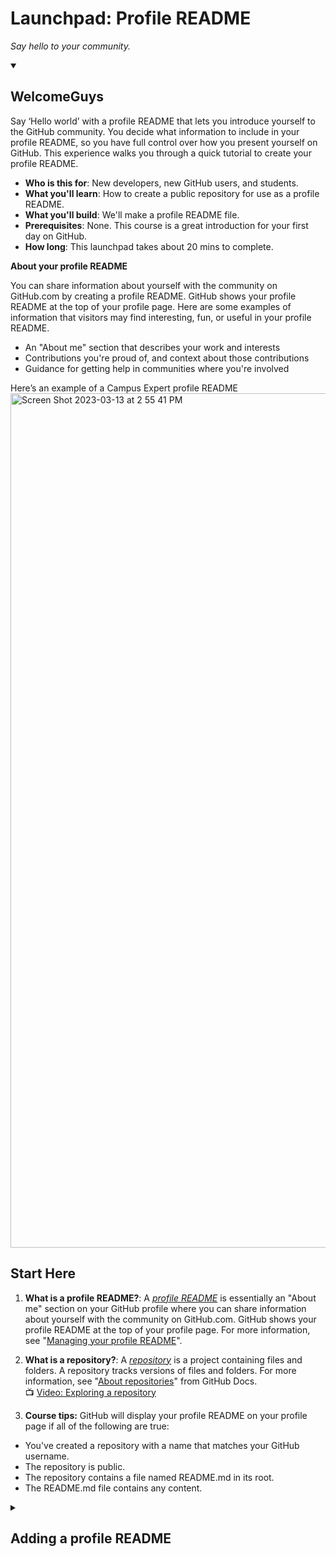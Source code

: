 <!-- 
  <<< Author notes: Header of the course >>> 
  Include a 1280×640 image, course title in sentence case, and a concise description in emphasis.
  In your repository settings: enable template repository, add your 1280×640 social image, auto delete head branches.
  Add your open source license, GitHub uses Creative Commons Attribution 4.0 International.
-->

# Launchpad: Profile README

_Say hello to your community._


<!-- 
  <<< Author notes: Start of the course >>> 
  Include start button, a note about Actions minutes,
  and tell the learner why they should take the course.
  Each step should be wrapped in <details>/<summary>, with an `id` set.
  The start <details> should have `open` as well.
  Do not use quotes on the <details> tag attributes.
-->

<details id=0 open>
<summary><h2>WelcomeGuys</h2></summary>

Say ‘Hello world’ with a profile README that lets you introduce yourself to the GitHub community. You decide what information to include in your profile README, so you have full control over how you present yourself on GitHub. This experience walks you through a quick tutorial to create your profile README.
- **Who is this for**: New developers, new GitHub users, and students.
- **What you'll learn**: How to create a public repository for use as a profile README.
- **What you'll build**: We'll make a profile README file.
- **Prerequisites**: None. This course is a great introduction for your first day on GitHub.
- **How long**: This launchpad takes about 20 mins to complete.

**About your profile README**

You can share information about yourself with the community on GitHub.com by creating a profile README. GitHub shows your profile README at the top of your profile page. Here are some examples of information that visitors may find interesting, fun, or useful in your profile README.
- An "About me" section that describes your work and interests
- Contributions you're proud of, and context about those contributions
- Guidance for getting help in communities where you're involved

Here’s an example of a Campus Expert profile README
<img width="1367" alt="Screen Shot 2023-03-13 at 2 55 41 PM" src="https://user-images.githubusercontent.com/107881423/224805660-26f7272f-6df1-42c0-b4c4-f3b2d790dd65.png">






## Start Here

1. **What is a profile README?**: A _[profile README](https://docs.github.com/account-and-profile/setting-up-and-managing-your-github-profile/customizing-your-profile/managing-your-profile-readme)_ is essentially an "About me" section on your GitHub profile where you can share information about yourself with the community on GitHub.com. GitHub shows your profile README at the top of your profile page. For more information, see "[Managing your profile README](https://docs.github.com/en/account-and-profile/setting-up-and-managing-your-github-profile/customizing-your-profile/managing-your-profile-readme)".

2. **What is a repository?**: A _[repository](https://docs.github.com/get-started/quickstart/github-glossary#repository)_ is a project containing files and folders. A repository tracks versions of files and folders. For more information, see "[About repositories](https://docs.github.com/en/repositories/creating-and-managing-repositories/about-repositories)" from GitHub Docs.
<br>:tv: [Video: Exploring a repository](https://www.youtube.com/watch?v=R8OAwrcMlRw)
3. **Course tips:**
GitHub will display your profile README on your profile page if all of the following are true:
 - You've created a repository with a name that matches your GitHub username.
 - The repository is public.
 - The repository contains a file named README.md in its root.
 - The README.md file contains any content.


</details>

<!-- 
  <<< Author notes: Step 1 >>> 
  Choose 3-5 steps for your course.
  The first step is always the hardest, so pick something easy!
  Link to docs.github.com for further explanations.
  Encourage users to open new tabs for steps!
-->

<details id=1>
<summary><h2>Adding a profile README</h2></summary>

1. Open an additional tab in GitHub and follow the instructions below.

2. In the upper-right corner of any page, click the ‘+’ and use the  drop-down menu, and select New repository.
<img width="265" alt="Screen Shot 2023-03-13 at 3 27 56 PM" src="https://user-images.githubusercontent.com/107881423/224812150-895e1373-03c1-4208-83be-6f671eb41496.png">

3. Under "Repository name", type a repository name that matches your GitHub username. For example, if your username is "octocat", the repository name must be "octocat".
<img width="662" alt="Screen Shot 2023-03-13 at 3 28 06 PM" src="https://user-images.githubusercontent.com/107881423/224812371-3870872e-df11-4da8-8bbe-9d9ae3d57c3f.png">

4. Optionally, add a description of your repository. For example, "My personal repository."
<img width="643" alt="Screen Shot 2023-03-13 at 3 28 13 PM" src="https://user-images.githubusercontent.com/107881423/224812472-7c8da3b3-48fd-4d46-8ac6-dcadcef09d67.png">

5. Select Public.
<img width="651" alt="Screen Shot 2023-03-13 at 3 28 20 PM" src="https://user-images.githubusercontent.com/107881423/224812820-b40fd7a7-6802-4777-bf43-08c4b306efa9.png">

6. Select Initialize this repository with a README.
<img width="642" alt="Screen Shot 2023-03-13 at 3 28 28 PM" src="https://user-images.githubusercontent.com/107881423/224812890-790983ba-53d5-4eab-ba99-c46fb980b714.png">

7. Click Create repository.
<img width="646" alt="Screen Shot 2023-03-13 at 3 28 34 PM" src="https://user-images.githubusercontent.com/107881423/224813018-b15edbee-2765-414a-a14c-eacb2a85d7b7.png">

8. Above the right sidebar, click Edit README.
<img width="646" alt="Screen Shot 2023-03-13 at 3 28 41 PM" src="https://user-images.githubusercontent.com/107881423/224813085-b9f3df65-65dd-4d20-9298-1231f5b07e3b.png">

9. The generated README file is pre-populated with a template to give you some inspiration for your profile README.
<img width="659" alt="Screen Shot 2023-03-13 at 3 28 49 PM" src="https://user-images.githubusercontent.com/107881423/224813159-539f5b7d-ce1b-448e-bf92-f0c6d40f710f.png">

To add a photo, simply drag the file from your computer into the text edit box and it will be uploaded in that section. For a summary of all the available emojis and their codes, see "Emoji cheat sheet."

10. When you've made your customizations and want to save your work, select Commit Changes.
<img width="353" alt="Screen Shot 2023-03-13 at 3 38 58 PM" src="https://user-images.githubusercontent.com/107881423/224814477-ccef9444-5e98-4aac-8f78-8960b678abf5.png">


_You did it! :tada:_




<!-- 
  <<< Author notes: Finish >>> 
  Review what we learned, ask for feedback, provide next steps.
-->

<details id=X>
<summary><h2>Finish</h2></summary>

_Congratulations, you've completed this launchpad and joined the world of developers!_

<img src=https://octodex.github.com/images/collabocats.jpg alt=celebrate width=300 align=right>


### What's next?


Check out these resources to learn more or get involved:
- Check out the [Student Developer Pack](https://education.github.com/pack) for more resources and exclusive partner offers.
- Explore more Experiences to help you make the most of your GitHub account.
- [Read the GitHub Getting Started docs](https://docs.github.com/en/get-started).


</details>

<!--
  <<< Author notes: Footer >>>
  Add a link to get support, GitHub status page, code of conduct, license link.
-->

---

Get help: [Post in our discussion board](https://github.com/skills/.github/discussions) &bull; [Review the GitHub status page](https://www.githubstatus.com/)

&copy; 2023 GitHub &bull; [Code of Conduct](https://www.contributor-covenant.org/version/2/1/code_of_conduct/code_of_conduct.md) &bull; [CC-BY-4.0 License](https://creativecommons.org/licenses/by/4.0/legalcode)
